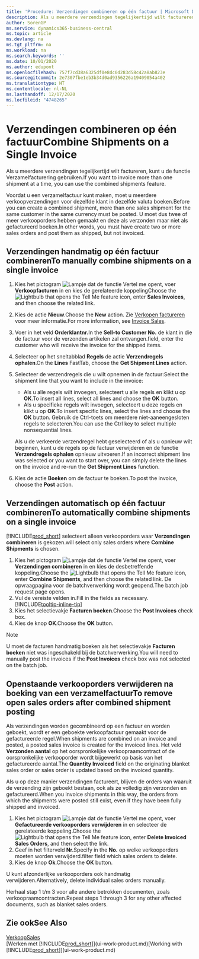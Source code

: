 ```yaml
---
title: 'Procedure: Verzendingen combineren op één factuur | Microsoft Docs'
description: Als u meerdere verzendingen tegelijkertijd wilt factureren, kunt u de functie Verzamelfacturering gebruiken.
author: SorenGP
ms.service: dynamics365-business-central
ms.topic: article
ms.devlang: na
ms.tgt_pltfrm: na
ms.workload: na
ms.search.keywords: ''
ms.date: 10/01/2020
ms.author: edupont
ms.openlocfilehash: 757f7cd38a6325df0e8dc0d283d58c42a8ab823e
ms.sourcegitcommit: 2e7307fbe1eb3b34d0ad9356226a19409054a402
ms.translationtype: HT
ms.contentlocale: nl-NL
ms.lasthandoff: 12/17/2020
ms.locfileid: "4748265"
---
```

# <a name="combine-shipments-on-a-single-invoice"></a><span data-ttu-id="d2bd0-103">Verzendingen combineren op één factuur</span><span class="sxs-lookup"><span data-stu-id="d2bd0-103">Combine Shipments on a Single Invoice</span></span>
<span data-ttu-id="d2bd0-104">Als u meerdere verzendingen tegelijkertijd wilt factureren, kunt u de functie Verzamelfacturering gebruiken.</span><span class="sxs-lookup"><span data-stu-id="d2bd0-104">If you want to invoice more than one shipment at a time, you can use the combined shipments feature.</span></span>  

<span data-ttu-id="d2bd0-105">Voordat u een verzamelfactuur kunt maken, moet u meerdere verkoopverzendingen voor dezelfde klant in dezelfde valuta boeken.</span><span class="sxs-lookup"><span data-stu-id="d2bd0-105">Before you can create a combined shipment, more than one sales shipment for the same customer in the same currency must be posted.</span></span> <span data-ttu-id="d2bd0-106">U moet dus twee of meer verkooporders hebben gemaakt en deze als verzonden maar niet als gefactureerd boeken.</span><span class="sxs-lookup"><span data-stu-id="d2bd0-106">In other words, you must have create two or more sales orders and post them as shipped, but not invoiced.</span></span> 

## <a name="to-manually-combine-shipments-on-a-single-invoice"></a><span data-ttu-id="d2bd0-107">Verzendingen handmatig op één factuur combineren</span><span class="sxs-lookup"><span data-stu-id="d2bd0-107">To manually combine shipments on a single invoice</span></span>  
1. <span data-ttu-id="d2bd0-108">Kies het pictogram ![Lampje dat de functie Vertel me opent](media/ui-search/search_small.png "Vertel me wat u wilt doen"), voer **Verkoopfacturen** in en kies de gerelateerde koppeling</span><span class="sxs-lookup"><span data-stu-id="d2bd0-108">Choose the ![Lightbulb that opens the Tell Me feature](media/ui-search/search_small.png "Tell me what you want to do") icon, enter **Sales Invoices**, and then choose the related link.</span></span>  
2. <span data-ttu-id="d2bd0-109">Kies de actie **Nieuw**.</span><span class="sxs-lookup"><span data-stu-id="d2bd0-109">Choose the **New** action.</span></span> <span data-ttu-id="d2bd0-110">Zie [Verkopen factureren](sales-how-invoice-sales.md) voor meer informatie.</span><span class="sxs-lookup"><span data-stu-id="d2bd0-110">For more information, see [Invoice Sales](sales-how-invoice-sales.md).</span></span>
3. <span data-ttu-id="d2bd0-111">Voer in het veld **Orderklantnr.**</span><span class="sxs-lookup"><span data-stu-id="d2bd0-111">In the **Sell-to Customer No.**</span></span> <span data-ttu-id="d2bd0-112">de klant in die de factuur voor de verzonden artikelen zal ontvangen.</span><span class="sxs-lookup"><span data-stu-id="d2bd0-112">field, enter the customer who will receive the invoice for the shipped items.</span></span>  
4. <span data-ttu-id="d2bd0-113">Selecteer op het sneltabblad **Regels** de actie **Verzendregels ophalen**.</span><span class="sxs-lookup"><span data-stu-id="d2bd0-113">On the **Lines** FastTab, choose the **Get Shipment Lines** action.</span></span>  
5. <span data-ttu-id="d2bd0-114">Selecteer de verzendregels die u wilt opnemen in de factuur:</span><span class="sxs-lookup"><span data-stu-id="d2bd0-114">Select the shipment line that you want to include in the invoice:</span></span>  

    - <span data-ttu-id="d2bd0-115">Als u alle regels wilt invoegen, selecteert u alle regels en klikt u op **OK**.</span><span class="sxs-lookup"><span data-stu-id="d2bd0-115">To insert all lines, select all lines and choose the **OK** button.</span></span>  
    - <span data-ttu-id="d2bd0-116">Als u specifieke regels wilt invoegen, selecteert u deze regels en klikt u op **OK**.</span><span class="sxs-lookup"><span data-stu-id="d2bd0-116">To insert specific lines, select the lines and choose the **OK** button.</span></span> <span data-ttu-id="d2bd0-117">Gebruik de Ctrl-toets om meerdere niet-aaneengesloten regels te selecteren.</span><span class="sxs-lookup"><span data-stu-id="d2bd0-117">You can use the Ctrl key to select multiple nonsequential lines.</span></span>  

    <span data-ttu-id="d2bd0-118">Als u de verkeerde verzendregel hebt geselecteerd of als u opnieuw wilt beginnen, kunt u de regels op de factuur verwijderen en de functie **Verzendregels ophalen** opnieuw uitvoeren.</span><span class="sxs-lookup"><span data-stu-id="d2bd0-118">If an incorrect shipment line was selected or you want to start over, you can simply delete the lines on the invoice and re-run the **Get Shipment Lines** function.</span></span>  
7. <span data-ttu-id="d2bd0-119">Kies de actie **Boeken** om de factuur te boeken.</span><span class="sxs-lookup"><span data-stu-id="d2bd0-119">To post the invoice, choose the **Post** action.</span></span>  

## <a name="to-automatically-combine-shipments-on-a-single-invoice"></a><span data-ttu-id="d2bd0-120">Verzendingen automatisch op één factuur combineren</span><span class="sxs-lookup"><span data-stu-id="d2bd0-120">To automatically combine shipments on a single invoice</span></span>  
[!INCLUDE[prod_short](includes/prod_short.md)] <span data-ttu-id="d2bd0-121">selecteert alleen verkooporders waar **Verzendingen combineren** is gekozen.</span><span class="sxs-lookup"><span data-stu-id="d2bd0-121">will select only sales orders where **Combine Shipments** is chosen.</span></span> 

1. <span data-ttu-id="d2bd0-122">Kies het pictogram ![Lampje dat de functie Vertel me opent](media/ui-search/search_small.png "Vertel me wat u wilt doen"), voer **Verzendingen combineren** in en kies de desbetreffende koppeling.</span><span class="sxs-lookup"><span data-stu-id="d2bd0-122">Choose the ![Lightbulb that opens the Tell Me feature](media/ui-search/search_small.png "Tell me what you want to do") icon, enter **Combine Shipments**, and then choose the related link.</span></span> <span data-ttu-id="d2bd0-123">De opvraagpagina voor de batchverwerking wordt geopend.</span><span class="sxs-lookup"><span data-stu-id="d2bd0-123">The batch job request page opens.</span></span>  
2. <span data-ttu-id="d2bd0-124">Vul de vereiste velden in.</span><span class="sxs-lookup"><span data-stu-id="d2bd0-124">Fill in the fields as necessary.</span></span> [!INCLUDE[tooltip-inline-tip](includes/tooltip-inline-tip_md.md)]
3. <span data-ttu-id="d2bd0-125">Kies het selectievakje **Facturen boeken**.</span><span class="sxs-lookup"><span data-stu-id="d2bd0-125">Choose the **Post Invoices** check box.</span></span>  
4. <span data-ttu-id="d2bd0-126">Kies de knop **OK**.</span><span class="sxs-lookup"><span data-stu-id="d2bd0-126">Choose the **OK** button.</span></span>  

> [!NOTE]  
>  <span data-ttu-id="d2bd0-127">U moet de facturen handmatig boeken als het selectievakje **Facturen boeken** niet was ingeschakeld bij de batchverwerking.</span><span class="sxs-lookup"><span data-stu-id="d2bd0-127">You will need to manually post the invoices if the **Post Invoices** check box was not selected on the batch job.</span></span>  

## <a name="to-remove-open-sales-orders-after-combined-shipment-posting"></a><span data-ttu-id="d2bd0-128">Openstaande verkooporders verwijderen na boeking van een verzamelfactuur</span><span class="sxs-lookup"><span data-stu-id="d2bd0-128">To remove open sales orders after combined shipment posting</span></span> 
<span data-ttu-id="d2bd0-129">Als verzendingen worden gecombineerd op een factuur en worden geboekt, wordt er een geboekte verkoopfactuur gemaakt voor de gefactureerde regel.</span><span class="sxs-lookup"><span data-stu-id="d2bd0-129">When shipments are combined on an invoice and posted, a posted sales invoice is created for the invoiced lines.</span></span> <span data-ttu-id="d2bd0-130">Het veld **Verzonden aantal** op het oorspronkelijke verkoopraamcontract of de oorspronkelijke verkooporder wordt bijgewerkt op basis van het gefactureerde aantal.</span><span class="sxs-lookup"><span data-stu-id="d2bd0-130">The **Quantity Invoiced** field on the originating blanket sales order or sales order is updated based on the invoiced quantity.</span></span>  

<span data-ttu-id="d2bd0-131">Als u op deze manier verzendingen factureert, blijven de orders van waaruit de verzending zijn geboekt bestaan, ook als ze volledig zijn verzonden en gefactureerd.</span><span class="sxs-lookup"><span data-stu-id="d2bd0-131">When you invoice shipments in this way, the orders from which the shipments were posted still exist, even if they have been fully shipped and invoiced.</span></span>   

1. <span data-ttu-id="d2bd0-132">Kies het pictogram ![Lampje dat de functie Vertel me opent](media/ui-search/search_small.png "Vertel me wat u wilt doen"), voer **Gefactureerde verkooporders verwijderen** in en selecteer de gerelateerde koppeling.</span><span class="sxs-lookup"><span data-stu-id="d2bd0-132">Choose the ![Lightbulb that opens the Tell Me feature](media/ui-search/search_small.png "Tell me what you want to do") icon, enter **Delete Invoiced Sales Orders**, and then select the link.</span></span>  
2. <span data-ttu-id="d2bd0-133">Geef in het filterveld **Nr.**</span><span class="sxs-lookup"><span data-stu-id="d2bd0-133">Specify in the **No.**</span></span> <span data-ttu-id="d2bd0-134">op welke verkooporders moeten worden verwijderd.</span><span class="sxs-lookup"><span data-stu-id="d2bd0-134">filter field which sales orders to delete.</span></span>  
3. <span data-ttu-id="d2bd0-135">Kies de knop **Ok**.</span><span class="sxs-lookup"><span data-stu-id="d2bd0-135">Choose the **OK** button.</span></span>  

<span data-ttu-id="d2bd0-136">U kunt afzonderlijke verkooporders ook handmatig verwijderen.</span><span class="sxs-lookup"><span data-stu-id="d2bd0-136">Alternatively, delete individual sales orders manually.</span></span>  

<span data-ttu-id="d2bd0-137">Herhaal stap 1 t/m 3 voor alle andere betrokken documenten, zoals verkoopraamcontracten.</span><span class="sxs-lookup"><span data-stu-id="d2bd0-137">Repeat steps 1 through 3 for any other affected documents, such as blanket sales orders.</span></span>

## <a name="see-also"></a><span data-ttu-id="d2bd0-138">Zie ook</span><span class="sxs-lookup"><span data-stu-id="d2bd0-138">See Also</span></span>  
[<span data-ttu-id="d2bd0-139">Verkoop</span><span class="sxs-lookup"><span data-stu-id="d2bd0-139">Sales</span></span>](sales-manage-sales.md)  
<span data-ttu-id="d2bd0-140">[Werken met [!INCLUDE[prod_short](includes/prod_short.md)]](ui-work-product.md)</span><span class="sxs-lookup"><span data-stu-id="d2bd0-140">[Working with [!INCLUDE[prod_short](includes/prod_short.md)]](ui-work-product.md)</span></span>
